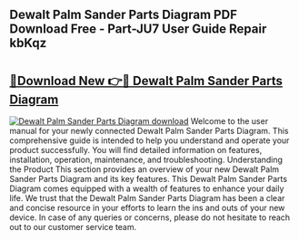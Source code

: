 ## Dewalt Palm Sander Parts Diagram PDF Download Free - Part-JU7 User Guide Repair kbKqz

# <h2><a href="http://dfqkt34.blite.top/?on=Dewalt+Palm+Sander+Parts+Diagram">🔗Download New 👉🔴 Dewalt Palm Sander Parts Diagram</a></h2>

[![Dewalt Palm Sander Parts Diagram download](https://i.imgur.com/lujVjoI.png)](http://dfqkt34.blite.top/?on=Dewalt+Palm+Sander+Parts+Diagram)
Welcome to the user manual for your newly connected Dewalt Palm Sander Parts Diagram. This comprehensive guide is intended to help you understand and operate your product successfully. You will find detailed information on features, installation, operation, maintenance, and troubleshooting. Understanding the Product This section provides an overview of your new Dewalt Palm Sander Parts Diagram and its key features. This Dewalt Palm Sander Parts Diagram comes equipped with a wealth of features to enhance your daily life. We trust that the Dewalt Palm Sander Parts Diagram has been a clear and concise resource in your efforts to learn the ins and outs of your new device. In case of any queries or concerns, please do not hesitate to reach out to our customer service team.
